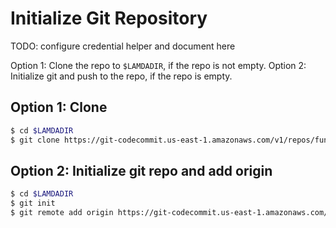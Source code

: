 # Initialize Git Repository

TODO: configure credential helper and document here

Option 1: Clone the repo to `$LAMDADIR`, if the repo is not empty.
Option 2: Initialize git and push to the repo, if the repo is empty.

## Option 1: Clone

```bash
$ cd $LAMDADIR
$ git clone https://git-codecommit.us-east-1.amazonaws.com/v1/repos/function-one .
```

## Option 2: Initialize git repo and add origin

```bash
$ cd $LAMDADIR
$ git init
$ git remote add origin https://git-codecommit.us-east-1.amazonaws.com/v1/repos/function-one
```


